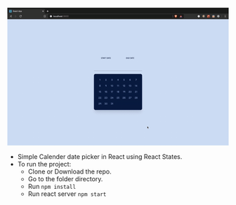 ![](calender-picker.gif)

- Simple Calender date picker in React using React States.
- To run the project:
    - Clone or Download the repo.
    - Go to the folder directory.
    - Run `npm install`
    - Run react server `npm start`

